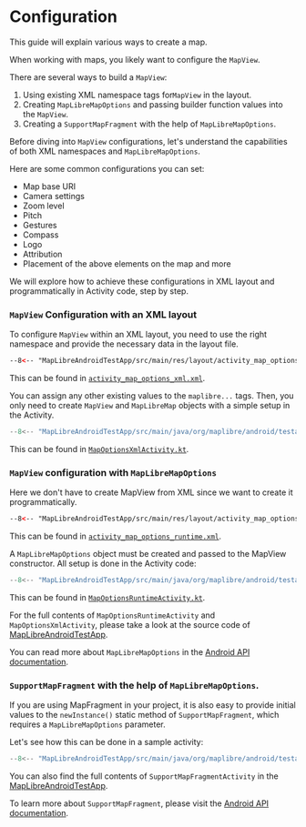 # Configuration

This guide will explain various ways to create a map.

When working with maps, you likely want to configure the `MapView`.

There are several ways to build a `MapView`:

1. Using existing XML namespace tags for`MapView` in the layout.
2. Creating `MapLibreMapOptions` and passing builder function values into the `MapView`.
3. Creating a `SupportMapFragment` with the help of `MapLibreMapOptions`.

Before diving into `MapView` configurations, let's understand the capabilities of both XML namespaces and `MapLibreMapOptions`.

Here are some common configurations you can set:

- Map base URI
- Camera settings
- Zoom level
- Pitch
- Gestures
- Compass
- Logo
- Attribution
- Placement of the above elements on the map and more

We will explore how to achieve these configurations in XML layout and programmatically in Activity code, step by step.

### `MapView` Configuration with an XML layout

To configure `MapView` within an XML layout, you need to use the right namespace and provide the necessary data in the layout file.

```xml
--8<-- "MapLibreAndroidTestApp/src/main/res/layout/activity_map_options_xml.xml"
```

This can be found in [`activity_map_options_xml.xml`](https://github.com/MapMetrics/mapmetrics-native-sdk/blob/main/platform/android/MapLibreAndroidTestApp/src/main/res/layout/activity_map_fragment.xml).

You can assign any other existing values to the `maplibre...` tags. Then, you only need to create `MapView` and `MapLibreMap` objects with a simple setup in the Activity.

```kotlin title="MapOptionsXmlActivity.kt"
--8<-- "MapLibreAndroidTestApp/src/main/java/org/maplibre/android/testapp/activity/options/MapOptionsXmlActivity.kt"
```

This can be found in [`MapOptionsXmlActivity.kt`](https://github.com/MapMetrics/mapmetrics-native-sdk/blob/main/platform/android/MapLibreAndroidTestApp/src/main/java/org/maplibre/android/testapp/activity/options/MapOptionsXmlActivity.kt).

### `MapView` configuration with `MapLibreMapOptions`

 Here we don't have to create MapView from XML since we want to create it programmatically.
```xml
--8<-- "MapLibreAndroidTestApp/src/main/res/layout/activity_map_options_runtime.xml"
```

This can be found in [`activity_map_options_runtime.xml`](https://github.com/MapMetrics/mapmetrics-native-sdk/blob/main/platform/android/MapLibreAndroidTestApp/src/main/res/layout/activity_map_options_runtime.xml).

A `MapLibreMapOptions` object must be created and passed to the MapView constructor. All setup is done in the Activity code:

```kotlin title="MapOptionsRuntimeActivity.kt"
--8<-- "MapLibreAndroidTestApp/src/main/java/org/maplibre/android/testapp/activity/options/MapOptionsRuntimeActivity.kt"
```

This can be found in [`MapOptionsRuntimeActivity.kt`](https://github.com/MapMetrics/mapmetrics-native-sdk/blob/main/platform/android/MapLibreAndroidTestApp/src/main/java/org/maplibre/android/testapp/activity/options/MapOptionsRuntimeActivity.kt).

[//]: # (Finally you will see a result similar to this:)

[//]: # ()
[//]: # (<div style="text-align: center">)

[//]: # (  <img src="https://github.com/user-attachments/assets/dd85f496-3e6f-4788-933e-4ec3d5999935" alt="Screenshot with the MapLibreMapOptions">)

[//]: # (</div>)

For the full contents of `MapOptionsRuntimeActivity` and `MapOptionsXmlActivity`, please take a look at the source code of [MapLibreAndroidTestApp](https://github.com/MapMetrics/mapmetrics-native-sdk/tree/main/platform/android/MapLibreAndroidTestApp/src/main/java/org/maplibre/android/testapp/activity/options).

You can read more about `MapLibreMapOptions` in the [Android API documentation](https://maplibre.org/maplibre-native/android/api/-map-libre%20-native%20-android/org.maplibre.android.maps/-map-libre-map-options/index.html?query=open%20class%20MapLibreMapOptions%20:%20Parcelable).

### `SupportMapFragment` with the help of `MapLibreMapOptions`.

If you are using MapFragment in your project, it is also easy to provide initial values to the `newInstance()` static method of `SupportMapFragment`, which requires a `MapLibreMapOptions` parameter.

Let's see how this can be done in a sample activity:

```kotlin
--8<-- "MapLibreAndroidTestApp/src/main/java/org/maplibre/android/testapp/activity/fragment/SupportMapFragmentActivity.kt"
```

You can also find the full contents of `SupportMapFragmentActivity` in the [MapLibreAndroidTestApp](https://github.com/MapMetrics/mapmetrics-native-sdk/tree/main/platform/android/MapLibreAndroidTestApp/src/main/java/org/maplibre/android/testapp/activity/fragment/SupportMapFragmentActivity.kt).

To learn more about `SupportMapFragment`, please visit the [Android API documentation](https://maplibre.org/maplibre-native/android/api/-map-libre%20-native%20-android/org.maplibre.android.maps/-support-map-fragment/index.html?query=open%20class%20SupportMapFragment%20:%20Fragment,%20OnMapReadyCallback).
